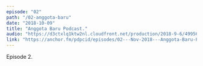 ```yaml
---
episode: "02"
path: "/02-anggota-baru"
date: "2018-10-09"
title: "Anggota Baru Podcast."
audio: "https://d3ctxlq1ktw2nl.cloudfront.net/production/2018-9-6/4995684-44100-2-ec52c94cff3b4.m4a"
link: "https://anchor.fm/pdpcid/episodes/02---Nov-2018---Anggota-Baru-Podcast-Dunia-Dalam-Desain--Podcast-Wicara-e2hneu"
---
```


Episode 2.
